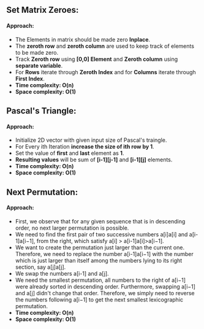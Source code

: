 ## Set Matrix Zeroes:

#### Approach:

- The Elements in matrix should be made zero **Inplace**.
- The **zeroth row** and **zeroth column** are used to keep track of elements to be made zero.
- Track **Zeroth row** using **[0,0] Element** and **Zeroth column** using **separate variable**.
- For **Rows** iterate through **Zeroth Index** and for **Columns** iterate through **First Index**.
- **Time complexity: O(n)** 
- **Space complexity: O(1)**

## Pascal's Triangle:

#### Approach:

- Initialize 2D vector with given input size of Pascal's traingle.
- For Every ith Iteration **increase the size of ith row by 1**.
- Set the value of **first** and **last** element as **1**.
- **Resulting values** will be sum of **[i-1][j-1]** and **[i-1][j]** elements.
- **Time complexity: O(n)** 
- **Space complexity: O(1)**

## Next Permutation:

#### Approach:

- First, we observe that for any given sequence that is in descending order, no next larger permutation is possible.
- We need to find the first pair of two successive numbers a[i]a[i] and a[i-1]a[i−1], from the right, which satisfy a[i] > a[i-1]a[i]>a[i−1].
- We want to create the permutation just larger than the current one. Therefore, we need to replace the number a[i-1]a[i−1] with the number which is just larger than itself among the numbers lying to its right section, say a[j]a[j].
- We swap the numbers a[i-1] and a[j].
- We need the smallest permutation, all numbers to the right of a[i−1] were already sorted in descending order. Furthermore, swapping a[i−1] and a[j] didn't change that order. Therefore, we simply need to reverse the numbers following a[i−1] to get the next smallest lexicographic permutation.
- **Time complexity: O(n)** 
- **Space complexity: O(1)**